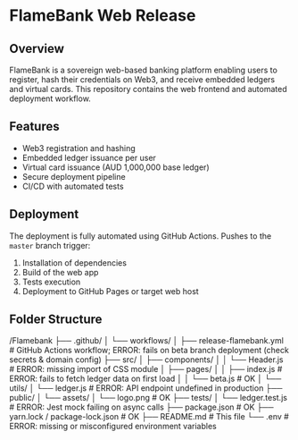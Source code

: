 # FlameBank Web Release

## Overview
FlameBank is a sovereign web-based banking platform enabling users to register, hash their credentials on Web3, and receive embedded ledgers and virtual cards. This repository contains the web frontend and automated deployment workflow.

## Features
- Web3 registration and hashing
- Embedded ledger issuance per user
- Virtual card issuance (AUD 1,000,000 base ledger)
- Secure deployment pipeline
- CI/CD with automated tests

## Deployment
The deployment is fully automated using GitHub Actions. Pushes to the `master` branch trigger:

1. Installation of dependencies
2. Build of the web app
3. Tests execution
4. Deployment to GitHub Pages or target web host
## Folder Structure
/Flamebank
├── .github/
│   └── workflows/
│       ├── release-flamebank.yml      # GitHub Actions workflow; ERROR: fails on beta branch deployment (check secrets & domain config)
├── src/
│   ├── components/
│   │   └── Header.js                  # ERROR: missing import of CSS module
│   ├── pages/
│   │   ├── index.js                    # ERROR: fails to fetch ledger data on first load
│   │   └── beta.js                     # OK
│   └── utils/
│       └── ledger.js                   # ERROR: API endpoint undefined in production
├── public/
│   └── assets/
│       └── logo.png                    # OK
├── tests/
│   └── ledger.test.js                  # ERROR: Jest mock failing on async calls
├── package.json                         # OK
├── yarn.lock / package-lock.json        # OK
├── README.md                            # This file
└── .env                                 # ERROR: missing or misconfigured environment variables